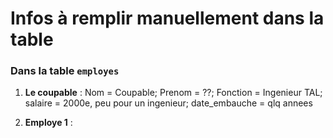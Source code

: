 # Infos à remplir manuellement dans la table

### Dans la table `employes`

1. **Le coupable** : Nom = Coupable; Prenom = ??; Fonction = Ingenieur TAL; salaire = 2000e, peu pour un ingenieur; date_embauche = qlq annees

2. **Employe 1** :
